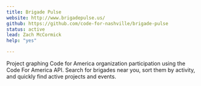 ```yaml
---
title: Brigade Pulse
website: http://www.brigadepulse.us/
github: https://github.com/code-for-nashville/brigade-pulse
status: active
lead: Zach McCormick
help: "yes"

---
```

Project graphing Code for America organization participation using the Code For America API. Search for brigades near you, sort them by activity, and quickly find active projects and events.
